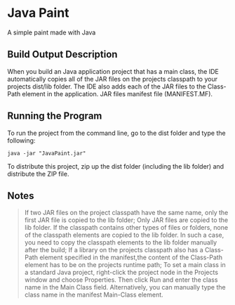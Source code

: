 # Java Paint
A simple paint made with Java

## Build Output Description
When you build an Java application project that has a main class, the IDE automatically copies all of the JAR
files on the projects classpath to your projects dist/lib folder. The IDE also adds each of the JAR files to the Class-Path element in the application.
JAR files manifest file (MANIFEST.MF).

## Running the Program
To run the project from the command line, go to the dist folder and type the following:
```
java -jar "JavaPaint.jar"
```

To distribute this project, zip up the dist folder (including the lib folder) and distribute the ZIP file.

## Notes
> If two JAR files on the project classpath have the same name, only the first JAR file is copied to the lib folder;
> Only JAR files are copied to the lib folder. If the classpath contains other types of files or folders, none of the classpath elements are copied to the lib folder. In such a case, you need to copy the classpath elements to the lib folder manually after the build;
> If a library on the projects classpath also has a Class-Path element specified in the manifest,the content of the Class-Path element has to be on the projects runtime path;
> To set a main class in a standard Java project, right-click the project node in the Projects window and choose Properties. Then click Run and enter the class name in the Main Class field. Alternatively, you can manually type the class name in the manifest Main-Class element.
